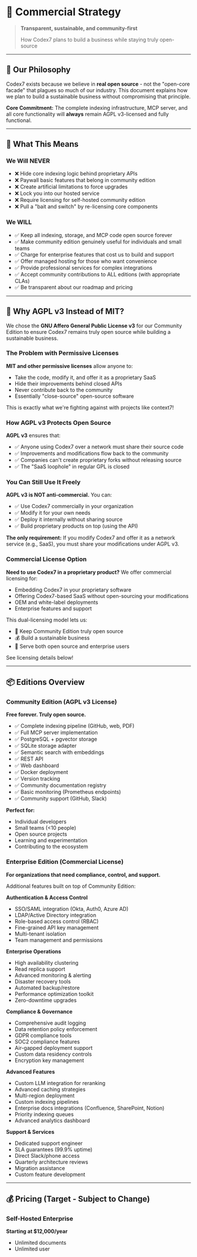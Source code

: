 # 💼 Commercial Strategy

> **Transparent, sustainable, and community-first**
>
> How Codex7 plans to build a business while staying truly open-source

---

## 🎯 Our Philosophy

Codex7 exists because we believe in **real open source** - not the "open-core facade" that plagues so much of our industry. This document explains how we plan to build a sustainable business without compromising that principle.

**Core Commitment:** The complete indexing infrastructure, MCP server, and all core functionality will **always** remain AGPL v3-licensed and fully functional.

---

## 🤝 What This Means

### We Will NEVER

- ❌ Hide core indexing logic behind proprietary APIs
- ❌ Paywall basic features that belong in community edition
- ❌ Create artificial limitations to force upgrades
- ❌ Lock you into our hosted service
- ❌ Require licensing for self-hosted community edition
- ❌ Pull a "bait and switch" by re-licensing core components

### We WILL

- ✅ Keep all indexing, storage, and MCP code open source forever
- ✅ Make community edition genuinely useful for individuals and small teams
- ✅ Charge for enterprise features that cost us to build and support
- ✅ Offer managed hosting for those who want convenience
- ✅ Provide professional services for complex integrations
- ✅ Accept community contributions to ALL editions (with appropriate CLAs)
- ✅ Be transparent about our roadmap and pricing

---

## 🔐 Why AGPL v3 Instead of MIT?

We chose the **GNU Affero General Public License v3** for our Community Edition to ensure Codex7 remains truly open source while building a sustainable business.

### The Problem with Permissive Licenses

**MIT and other permissive licenses** allow anyone to:
- Take the code, modify it, and offer it as a proprietary SaaS
- Hide their improvements behind closed APIs
- Never contribute back to the community
- Essentially "close-source" open-source software

This is exactly what we're fighting against with projects like context7!

### How AGPL v3 Protects Open Source

**AGPL v3** ensures that:
- ✅ Anyone using Codex7 over a network must share their source code
- ✅ Improvements and modifications flow back to the community
- ✅ Companies can't create proprietary forks without releasing source
- ✅ The "SaaS loophole" in regular GPL is closed

### You Can Still Use It Freely

**AGPL v3 is NOT anti-commercial.** You can:
- ✅ Use Codex7 commercially in your organization
- ✅ Modify it for your own needs
- ✅ Deploy it internally without sharing source
- ✅ Build proprietary products on top (using the API)

**The only requirement:** If you modify Codex7 and offer it as a network service (e.g., SaaS), you must share your modifications under AGPL v3.

### Commercial License Option

**Need to use Codex7 in a proprietary product?** We offer commercial licensing for:
- Embedding Codex7 in your proprietary software
- Offering Codex7-based SaaS without open-sourcing your modifications
- OEM and white-label deployments
- Enterprise features and support

This dual-licensing model lets us:
- 💜 Keep Community Edition truly open source
- 💰 Build a sustainable business
- 🤝 Serve both open source and enterprise users

See licensing details below!

---

## 📦 Editions Overview

### Community Edition (AGPL v3 License)

**Free forever. Truly open source.**

- ✅ Complete indexing pipeline (GitHub, web, PDF)
- ✅ Full MCP server implementation
- ✅ PostgreSQL + pgvector storage
- ✅ SQLite storage adapter
- ✅ Semantic search with embeddings
- ✅ REST API
- ✅ Web dashboard
- ✅ Docker deployment
- ✅ Version tracking
- ✅ Community documentation registry
- ✅ Basic monitoring (Prometheus endpoints)
- ✅ Community support (GitHub, Slack)

**Perfect for:**
- Individual developers
- Small teams (<10 people)
- Open source projects
- Learning and experimentation
- Contributing to the ecosystem

### Enterprise Edition (Commercial License)

**For organizations that need compliance, control, and support.**

Additional features built on top of Community Edition:

**Authentication & Access Control**
- SSO/SAML integration (Okta, Auth0, Azure AD)
- LDAP/Active Directory integration
- Role-based access control (RBAC)
- Fine-grained API key management
- Multi-tenant isolation
- Team management and permissions

**Enterprise Operations**
- High availability clustering
- Read replica support
- Advanced monitoring & alerting
- Disaster recovery tools
- Automated backup/restore
- Performance optimization toolkit
- Zero-downtime upgrades

**Compliance & Governance**
- Comprehensive audit logging
- Data retention policy enforcement
- GDPR compliance tools
- SOC2 compliance features
- Air-gapped deployment support
- Custom data residency controls
- Encryption key management

**Advanced Features**
- Custom LLM integration for reranking
- Advanced caching strategies
- Multi-region deployment
- Custom indexing pipelines
- Enterprise docs integrations (Confluence, SharePoint, Notion)
- Priority indexing queues
- Advanced analytics dashboard

**Support & Services**
- Dedicated support engineer
- SLA guarantees (99.9% uptime)
- Direct Slack/phone access
- Quarterly architecture reviews
- Migration assistance
- Custom feature development

---

## 💰 Pricing (Target - Subject to Change)

### Self-Hosted Enterprise

**Starting at $12,000/year**

- Unlimited documents
- Unlimited user
